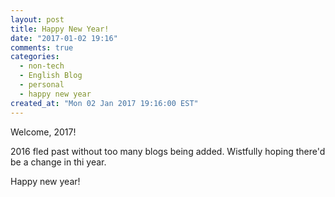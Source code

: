 ```yaml
---
layout: post
title: Happy New Year!
date: "2017-01-02 19:16"
comments: true
categories:
  - non-tech
  - English Blog
  - personal
  - happy new year
created_at: "Mon 02 Jan 2017 19:16:00 EST"
---
```

Welcome, 2017!

2016 fled past without too many blogs being added. Wistfully hoping there'd be a change in thi year.

Happy new year!